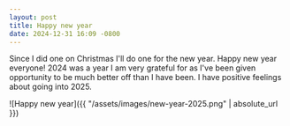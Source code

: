```yaml
---
layout: post
title: Happy new year
date: 2024-12-31 16:09 -0800
---
```


Since I did one on Christmas I'll do one for the new year. Happy new year everyone! 2024 was a year I am very grateful for as I've been given opportunity to be much better off than I have been. I have positive feelings about going into 2025.

![Happy new year]({{ "/assets/images/new-year-2025.png" | absolute_url }})
